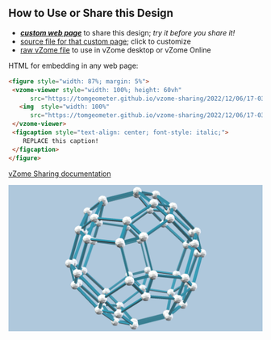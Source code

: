 
## How to Use or Share this Design

 - [***custom web page***][post] to share this design; *try it before you share it!*
 - [source file for that custom page][source]; click to customize
 - [raw vZome file][raw] to use in vZome desktop or vZome Online
 
 HTML for embedding in any web page:
 ```html
<figure style="width: 87%; margin: 5%">
  <vzome-viewer style="width: 100%; height: 60vh"
       src="https://tomgeometer.github.io/vzome-sharing/2022/12/06/17-03-21-MetaZome/MetaZome.vZome" >
    <img  style="width: 100%"
       src="https://tomgeometer.github.io/vzome-sharing/2022/12/06/17-03-21-MetaZome/MetaZome.png" >
  </vzome-viewer>
  <figcaption style="text-align: center; font-style: italic;">
     REPLACE this caption!
  </figcaption>
</figure>
 ```

[vZome Sharing documentation](https://vzome.github.io/vzome/sharing.html#how-it-works)

![Image](<MetaZome.png>)


[post]: <https://tomgeometer.github.io/vzome-sharing/2022/12/06/MetaZome-17-03-21.html>
[source]: <https://github.com/tomgeometer/vzome-sharing/edit/main/_posts/2022-12-06-MetaZome-17-03-21.md>
[raw]: <https://raw.githubusercontent.com/tomgeometer/vzome-sharing/main/2022/12/06/17-03-21-MetaZome/MetaZome.vZome>